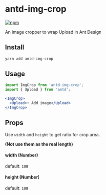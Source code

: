 # antd-img-crop

[![npm](https://img.shields.io/npm/v/antd-img-crop.svg?style=flat-square)](https://www.npmjs.com/package/antd-img-crop)

An image cropper to wrap Upload in Ant Design

## Install

```bash
yarn add antd-img-crop
```

## Usage

```jsx harmony
import ImgCrop from 'antd-img-crop';
import { Upload } from 'antd';

<ImgCrop>
  <Upload>+ Add image</Upload>
</ImgCrop>
```

## Props

Use `width` and `height` to get ratio for crop area.
 
**(Not use them as the real length)**

#### width (Number)

default: `100`

#### height (Number)

default: `100`
